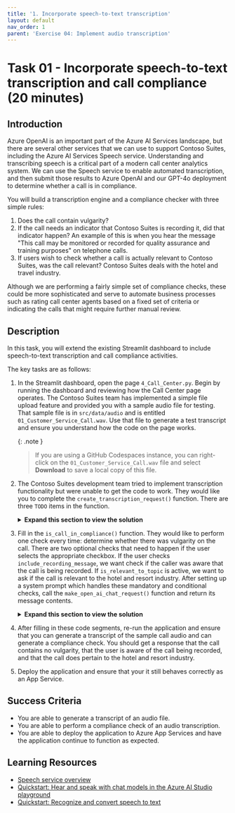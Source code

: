 ```yaml
---
title: '1. Incorporate speech-to-text transcription'
layout: default
nav_order: 1
parent: 'Exercise 04: Implement audio transcription'
---
```


# Task 01 - Incorporate speech-to-text transcription and call compliance (20 minutes)

## Introduction

Azure OpenAI is an important part of the Azure AI Services landscape, but there are several other services that we can use to support Contoso Suites, including the Azure AI Services Speech service. Understanding and transcribing speech is a critical part of a modern call center analytics system. We can use the Speech service to enable automated transcription, and then submit those results to Azure OpenAI and our GPT-4o deployment to determine whether a call is in compliance.

You will build a transcription engine and a compliance checker with three simple rules:

1. Does the call contain vulgarity?
2. If the call needs an indicator that Contoso Suites is recording it, did that indicator happen? An example of this is when you hear the message "This call may be monitored or recorded for quality assurance and training purposes" on telephone calls.
3. If users wish to check whether a call is actually relevant to Contoso Suites, was the call relevant? Contoso Suites deals with the hotel and travel industry.

Although we are performing a fairly simple set of compliance checks, these could be more sophisticated and serve to automate business processes such as rating call center agents based on a fixed set of criteria or indicating the calls that might require further manual review.

## Description

In this task, you will extend the existing Streamlit dashboard to include speech-to-text transcription and call compliance activities.

The key tasks are as follows:

1. In the Streamlit dashboard, open the page `4_Call_Center.py`. Begin by running the dashboard and reviewing how the Call Center page operates. The Contoso Suites team has implemented a simple file upload feature and provided you with a sample audio file for testing. That sample file is in `src/data/audio` and is entitled `01_Customer_Service_Call.wav`. Use that file to generate a test transcript and ensure you understand how the code on the page works.

    {: .note }
    > If you are using a GitHub Codespaces instance, you can right-click on the `01_Customer_Service_Call.wav` file and select **Download** to save a local copy of this file.

2. The Contoso Suites development team tried to implement transcription functionality but were unable to get the code to work. They would like you to complete the `create_transcription_request()` function. There are three `TODO` items in the function.

    <details markdown="block">
    <summary><strong>Expand this section to view the solution</strong></summary>

    The code to complete the `create_transcription_request()` function is as follows:

      ```python
        # Subscribe to the events fired by the conversation transcriber
        transcriber.transcribed.connect(handle_final_result)
        transcriber.session_started.connect(lambda evt: print(f'SESSION STARTED: {evt}'))
        transcriber.session_stopped.connect(lambda evt: print(f'SESSION STOPPED {evt}'))
        transcriber.canceled.connect(lambda evt: print(f'CANCELED {evt}'))
        # stop continuous transcription on either session stopped or canceled events
        transcriber.session_stopped.connect(stop_cb)
        transcriber.canceled.connect(stop_cb)

        transcriber.start_transcribing_async()

        # Read the whole wave files at once and stream it to sdk
        _, wav_data = wavfile.read(audio_file)
        stream.write(wav_data.tobytes())
        stream.close()
        while not done:
            time.sleep(.5)

        transcriber.stop_transcribing_async()
      ```

      This code satisfies all of the `TODO` blocks and should go immediately after the `stop_cb()` function and before `return all_results`.

    </details>

3. Fill in the `is_call_in_compliance()` function. They would like to perform one check every time: determine whether there was vulgarity on the call. There are two optional checks that need to happen if the user selects the appropriate checkbox. If the user checks `include_recording_message`, we want check if the caller was aware that the call is being recorded. If `is_relevant_to_topic` is active, we want to ask if the call is relevant to the hotel and resort industry. After setting up a system prompt which handles these mandatory and conditional checks, call the `make_open_ai_chat_request()` function and return its message contents.

    <details markdown="block">
    <summary><strong>Expand this section to view the solution</strong></summary>

    The complete `is_call_in_compliance()` is as follows:

    ```python
    @st.cache_data
    def is_call_in_compliance(call_contents, include_recording_message, is_relevant_to_topic):
        """Analyze a call for relevance and compliance."""

        joined_call_contents = ' '.join(call_contents)
        if include_recording_message:
            include_recording_message_text = "2. Was the caller aware that the call was being recorded?"
        else:
            include_recording_message_text = ""

        if is_relevant_to_topic:
            is_relevant_to_topic_text = "3. Was the call relevant to the hotel and resort industry?"
        else:
            is_relevant_to_topic_text = ""

        system = f"""
            You are an automated analysis system for Contoso Suites.
            Contoso Suites is a luxury hotel and resort chain with locations
            in a variety of Caribbean nations and territories.

            You are analyzing a call for relevance and compliance.

            You will only answer the following questions based on the call contents:
            1. Was there vulgarity on the call?
            {include_recording_message_text}
            {is_relevant_to_topic_text}
        """

        response = make_azure_openai_chat_request(system, joined_call_contents)
        return response.choices[0].message.content
    ```

    </details>

4. After filling in these code segments, re-run the application and ensure that you can generate a transcript of the sample call audio and can generate a compliance check. You should get a response that the call contains no vulgarity, that the user is aware of the call being recorded, and that the call does pertain to the hotel and resort industry.
5. Deploy the application and ensure that your it still behaves correctly as an App Service.

## Success Criteria

- You are able to generate a transcript of an audio file.
- You are able to perform a compliance check of an audio transcription.
- You are able to deploy the application to Azure App Services and have the application continue to function as expected.

## Learning Resources

- [Speech service overview](https://learn.microsoft.com/azure/ai-services/speech-service/overview)
- [Quickstart: Hear and speak with chat models in the Azure AI Studio playground](https://learn.microsoft.com/azure/ai-studio/quickstarts/hear-speak-playground)
- [Quickstart: Recognize and convert speech to text](https://learn.microsoft.com/azure/ai-services/speech-service/get-started-speech-to-text?tabs=windows%2Cterminal&pivots=programming-language-python)

